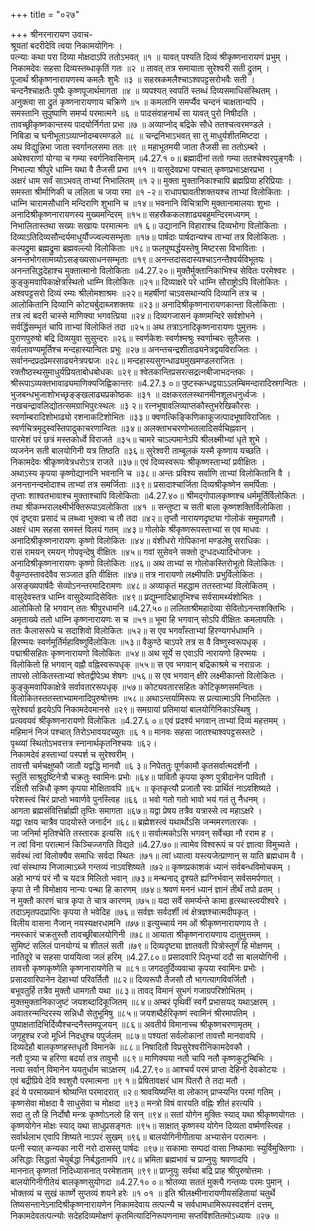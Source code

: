 +++
title = "०२७"

+++
श्रीनरनारायण उवाच-  
श्रूयतां बदरीदेवि त्वया निकामयोगिनः ।  
पत्न्याः कथा परा दिव्या मोक्षदाऽपि ततोऽभवत् ॥१ ॥
यावत् पश्यति दिव्यं श्रीकृष्णनारायणं प्रभुम् ।  
निकामदेवः सहसा दिव्यस्तब्धाकृतिं गतः ॥२ ॥
तावत् तत्र समायाता सुरेश्वरी सती द्रुतम् ।  
पूजार्थं श्रीकृष्णनारायणस्य कमलैः शुभैः ॥३ ॥
सहस्रकमलैश्चाऽश्वपट्टसरोभवैः सती ।  
चन्दनैश्चाक्षतैः पुष्पैः कृष्णपूजार्थमागता ॥४ ॥
व्यपश्यत् स्वपतिं स्तब्धं दिव्यसमाधिसंस्थितम् ।  
अनुक्त्वा सा द्रुतं कृष्णनारायणाय चक्रिणे ॥५ ॥
कमलानि समर्प्यैव चन्दनं चाक्षतान्यपि ।  
समस्तानि सुपुष्पाणि समर्प्य परमात्मने ॥६ ॥
पादसंवाहनार्थं सा यावत् पुरो निषीदति ।  
तावच्छ्रीकृष्णकान्तस्य पादयोर्निर्गता प्रभा ॥७ ॥
अव्याप्नोद् बद्रिके सौधे ततश्चत्वरमण्डले ।  
निबिडा च घनीभूताऽव्याप्नोदम्बरमण्डले ॥८ ॥
चन्द्रनिभाऽभवत् सा तु माधुर्यशीतमिष्टदा ।  
अथ विद्युन्निभा जाता स्वर्गानलसमा ततः ॥९ ॥
महाभूतमयी जाता तैजसी सा ततोऽम्बरे ।  
अथेश्वराणां योग्या च गम्या स्वर्गनिवासिनाम् ॥4.27.१ ०॥
ब्रह्मादीनां ततो गम्या ततश्चेश्वरपुङ्गवैः ।  
निभाल्या श्रीपुरे धाम्नि यथा वै तैजसी प्रभा ॥११ ॥
वासुदेवप्रभा पश्चात् कृष्णप्रभाऽक्षरप्रभा ।  
अक्षरं धाम सर्वं साऽभवत् ताभ्यां निभालितम् ॥१ २॥
मुक्ता मुक्तानिकाश्चापि ब्रह्मप्रिया हरिप्रियाः ।  
समस्ता श्रीर्माणिकी च ललिता च जया रमा ॥१ -२॥
राधापद्मावतीशक्तयश्च ताभ्यां विलोकिताः ।  
धाम्नि चारामसौधानि मन्दिराणि शुभानि च ॥१४॥
भवनानि विचित्राणि मुक्तानामालयाः शुभाः ।  
अनादिश्रीकृष्णनारायणस्य मुख्यमन्दिरम् ॥१५॥
सहस्रैककलशाढ्यबहुमन्दिरमध्यगम् ।  
निभालितास्तथा सख्यः सखायः परमात्मनः ॥१ ६॥
उद्यानानि विहाराश्च दिव्यभोगा विलोकिताः ।  
दिव्याऽतिदिव्यसौन्दर्यमाधुर्यौज्ज्वल्यसम्भृताः ॥१७॥
पार्षदाः पार्षदान्यश्च ताभ्यां तत्र विलोकिताः ।  
कल्पद्रुमा ब्रह्मद्रुमा ब्रह्मवल्ल्यो विलोकिताः ॥१८॥
फलपुष्पर्द्धयस्तेषु मिष्टरसा विभाविताः ।  
अनन्तभोगसामग्र्योऽसङ्ख्यसाधनसम्भृताः ॥१९॥
अनन्तदासदास्यश्चाऽनन्तैश्वर्यविभूतयः ।  
अनन्तसिद्धदेहाश्च मुक्तात्मानो विलोकिताः ॥4.27.२०॥
मुक्तैर्मुक्तानिकाभिश्च सेवितः परमेश्वरः ।  
कुङ्कुमवापिकाक्षेत्रस्थितो धाम्नि विलोकितः ॥२१॥
दिव्याक्षरे परे धाम्नि सौराष्ट्रोऽपि विलोकितः ।  
अश्वपट्टसरो दिव्यं रम्यः श्रीलोमशाश्रमः ॥२२॥
महर्षीणां चाऽवसथान्यपि दिव्यानि तत्र च ।  
आलोकितानि दिव्यानि कोट्यर्बुदाब्जशक्तयः ॥२३॥
अनादिश्रीकृष्णनारायणकान्ता विलोकिताः ।  
तत्र त्वं बदरी चास्से माणिक्या भगवत्प्रिया ॥२४॥
दिव्यगजासनं कृष्णमन्दिरे सर्वशोभने ।  
सर्वर्द्धिसम्भृतं चापि ताभ्यां विलोकितं तदा ॥२५॥
अथ तत्राऽनादिकृष्णनारायणः पुमुत्तमः ।  
पुराणपुरुषो बद्रि दिव्ययुवा सुसुन्दरः ॥२६॥
स्वर्णकेशः स्वर्णश्मश्रुः स्वर्णाम्बरः सुतैजसः ।  
सर्वलावण्यमूर्तिश्च मन्दहास्यान्वितः प्रभुः ॥२७॥
अनन्तचन्द्रशीताढ्यनेत्रद्वयविराजितः ।  
सर्वानन्दप्रदप्रेमरसाढ्यनेत्रपद्मजः ॥२८॥
मन्दहास्यसुगन्धाढ्यमुखमण्डलराजितः ।  
रक्तौष्ठस्थसुमाधुर्यप्रियताबोधबोधकः ॥२९॥
श्वेतकान्तिप्रसरत्सद्रत्नबीजाभदन्तकः ।  
श्रीरूपाऽव्यक्तभावाढ्यमाणिक्यजिह्विकान्तरः ॥4.27.३ ०॥
पुष्टस्कन्धद्वयाऽऽलम्बिमन्दारादिस्रगन्वितः ।  
भुजबन्धभुजाशोभच्छृङ्ङ्खलाढ्यप्रकोष्ठकः ॥३१ ॥
दक्षकरतलस्थानमीनशूलधनुर्ध्वजः ।  
नखचन्द्रावलिद्योतत्समग्राभिपुरःस्थलः ॥३ २॥
रत्नभूषावलिव्याप्तकौस्तुभरेखिकौरसः ।  
स्वर्णाम्बरादिशोभाढ्यो रशनाकटिशोभितः ॥३३॥
क्वणत्किङ्किणिकाकूजत्पादभूषाविराजितः ।  
स्वर्णचित्रमृदुस्वस्तिपादुकाचरणान्वितः ॥३४॥
अलक्ताभचरणोभतलादिसर्वचिह्नवान् ।  
पारमेशं परं छत्रं मस्तकोर्ध्वे विराजते ॥३५॥
चामरे चाऽल्पमानेऽपि श्रीलक्ष्मीभ्यां धृते शुभे ।  
व्यजनेन सती बालयोगिनी यत्र तिष्ठति ॥३६॥
सुरेश्वरी ताम्बूलकं यस्मै कृष्णाय यच्छति ।  
निकामदेवः श्रीकृष्णवेत्रधरोऽत्र राजते ॥३७॥
एवं दिव्यस्वरूपः श्रीकृष्णस्ताभ्यां प्रवीक्षितः ।  
अथाऽस्य कृपया कृष्णोद्यानानि भवनानि च ॥३८॥
अन्तः प्रविश्य सर्वाणि ताभ्यां विलोकितानि वै ।  
अनन्तानन्दमोदाश्च ताभ्यां तत्र समर्जिताः ॥३९॥
प्रसादाश्चार्जिता दिव्यश्रीकृष्णेन समर्पिताः ।  
तृप्ताः शाश्वतभावाश्च मुक्ताश्चापि विलोकिताः ॥4.27.४०॥
श्रीमद्गोपालकृष्णश्च धर्ममूर्तिर्विलोकितः ।  
तथा श्रीकम्भरालक्ष्मीर्भक्तिरूपाऽवलोकिता ॥४१ ॥
सन्तुष्टा च सती बाला कृष्णशक्तिर्विलोकिता ।  
एवं दृष्ट्वा प्रसादं च लब्ध्वा भुक्त्वा च तौ तदा ॥४२॥
तृप्तौ नारायणदृष्ट्या गोलोकं समुपागतौ ।  
अक्षरं धाम सहसा समस्तं विलयं गतम् ॥४३॥
गोलोके श्रीकृष्णरूपस्ताभ्यां स एव माधवः ।  
अनादिश्रीकृष्णनारायणः कृष्णो विलोकितः ॥४४॥
वंशीधरो गोपिकानां मण्डलेषु सराधिकः ।  
रासं रामयन् रमयन् गोपवृन्देषु वीक्षितः ॥४५॥
गवां सुसेवने सक्तो दुग्धदध्यादिभोजनः ।  
अनादिश्रीकृष्णनारायणः कृष्णो विलोकितः ॥४६॥
अथ ताभ्यां स गोलोकस्तिरोभूतो विलोकितः ।  
वैकुण्ठस्तावदेवैव सञ्जात इति वीक्षितः ॥४७॥
तत्र नारायणो लक्ष्मीपतिः प्रभुर्विलोकितः ।  
असङ्ख्यपार्षदैः सेव्योऽनन्तरमादिरामणः ॥४८॥
अव्याकृतं महद्धाम ततस्ताभ्यां विलोकितम् ।  
वासुदेवस्तत्र धाम्नि वासुदेव्यादिसेवितः ॥४९॥
प्रद्युम्नादिभ्रातृभिश्च सर्वसामर्थ्यशोभितः ।  
आलोकितो हि भगवान् ततः श्रीपुरधामनि ॥4.27.५०॥
ललिताश्रीमहादेव्या सेवितोऽनन्तशक्तिभिः ।  
अमृताख्ये ततो धाम्नि कृष्णनारायणः स च ॥५१॥
भूमा हि भगवान् सोऽपि वीक्षितः कमलापतिः ।  
ततः कैलासरूपे च सदाशिवो विलोकितः ॥५२॥
स एव भगवाँस्ताभ्यां हिरण्यगर्भधामनि ।  
हिरण्मयः स्वर्णमूर्तिर्महाविष्णुर्विलोकितः ॥५३॥
वैकुण्ठे चाऽपरे तत्र स वै विष्णुस्वरूपधृक् ।  
पद्माश्रीसहितः कृष्णनारायणो विलोकितः ॥५४॥
अथ सूर्ये स एवाऽपि नारायणो हिरण्मयः ।  
विलोकितो हि भगवान् वह्नौ वह्निस्वरूपधृक् ॥५५॥
स एव भगवान् बद्रिकाश्रमे च नराग्रजः ।  
तापसो लोकितस्ताभ्यां श्वेतद्वीपेऽथ शेषगः ॥५६॥
स एव भगवान् क्षीरे लक्ष्मीकान्तो विलोकितः ।  
कुङ्कुमवापिकाक्षेत्रे सर्वावताररूपधृक् ॥५७॥
कोट्यवतारसहितः कोटिकृष्णसमन्वितः ।  
विलोकितस्ततस्ताभ्यामनादिपुरुषोत्तमः ॥५८॥
अथाऽन्तर्यामिरूपः स प्रत्यात्माऽपि निभालितः ।  
सुरेश्वर्या हृदयेऽपि निकामदेवमानसे ॥२९॥
समग्रायां प्रतिमायां बालयोगिनिकाऽस्थिषु ।  
प्रत्यवयवं श्रीकृष्णनारायणो विलोकितः ॥4.27.६ ०॥
एवं प्रदर्श्य भगवान् ताभ्यां दिव्यं महत्तमम् ।  
महिमानं निजं पश्चात् तिरोऽभावयदच्युतः ॥६ १॥
मानवः सहसा जातश्चाश्वपट्टसस्तटे ।  
पृथ्व्यां स्थितोऽभवत्तत्र स्नानार्थकृतनिश्चयः ॥६२।  
निकामदेवं हस्ताभ्यां पस्पर्श च सुरेश्वरीम् ।  
तावत्तौ चर्मचक्षुष्कौ जातौ यद्वद्धि मानवौ ॥६ ३॥
निपेततुः पूर्णकामौ कृतसर्वात्मदर्शनौ ।  
स्तुतिं साश्रुदृष्टिनेत्रौ चक्रतुः स्वामिनः प्रभोः ॥६४॥
पावितौ कृपया कृष्ण पुत्रीदानेन पावितौ ।  
रक्षितौ सन्निधौ कृष्ण कृपया मोक्षितावपि ॥६५ ॥
कृतकृत्यौ प्रजातौ स्वः प्रार्थितं नाऽवशिष्यते ।  
परेशस्त्वं चिरं प्राप्तो भवार्णवे पुनस्त्विह ॥६६ ॥
भवो गतो गतो भावो भयं गतं तु नैधनम् ।  
आगता ब्रह्मसंवित्तिर्ब्राह्मी तृप्तिः समागता ॥६७॥
यद्वा प्रेषय तत्रैव यत्रास्से त्व महाऽक्षरे ।  
यद्वा रक्षय चात्रैव पादयोस्ते जनार्दन ॥६८॥
ब्रह्मेशस्त्वं यथार्थोऽसि जन्ममरणतारकः ।  
जा जनिर्मा मृतिश्चेति तस्तारक इत्यसि ॥६९॥
सर्वात्मकोऽसि भगवन् सर्वेच्छा नौ रराम ह ।  
न त्वां विना परात्मानं किञ्चिज्जगति विद्यते ॥4.27.७०॥
त्वामेव विश्वरूपं च परं ज्ञात्वा विमुच्यते ।  
सर्वस्थं त्वां विलोक्यैव समाधिः सर्वदा स्थितः ॥७१॥
त्वां ध्यात्वा यस्त्यजेत्प्राणान् स याति ब्रह्मधाम वै ।  
त्वां संस्थाप्य निजात्माऽब्जे गन्तव्यं नाऽवशिष्यते ॥७२॥
कृष्णप्रकाशकं ध्यानं सर्वबन्धविमोचकम् ।  
अहो भाग्यं परं नौ च यदत्र मिलितो भवान् ॥७३॥
मन्थनाद् दृश्यते ह्यग्निर्भवान् सर्वसमर्पणात् ।  
कृपा ते नौ विमोक्षाय नान्यः पन्था हि कारणम् ॥७४॥
श्रवणं मननं ध्यानं ज्ञानं तीर्थं तपो व्रतम् ।  
न मुक्तौ कारणं चात्र कृपा ते चात्र कारणम् ॥७५॥
यदा सर्वे समर्प्यन्ते कामा हृत्स्थास्त्वयीश्वरे ।  
तदाऽमृतपदप्राप्तिः कृपया ते भवेदिह ॥७६॥
सर्वज्ञः सर्वदर्शी त्वं क्षेत्रज्ञश्चात्मदीपकृत् ।  
विलीय वासना नैजान् नयस्यक्षरधामनि ॥७७॥
इत्युच्चार्य नम ओं श्रीकृष्णनारायणाय ते ।  
नमस्कारं चक्रतुस्तौ तावच्छ्रीबालयोगिनी ॥७८॥
आयाता श्रीकृष्णनारायणाय दातुमुत्तमम् ।  
सुमिष्टं सलिलं पानयोग्यं च शीतलं सती ॥७९॥
दिव्यदृष्ट्या ज्ञातवती पित्रोस्तूर्णं हि मोक्षणम् ।  
नातिदूरे च सहसा पाययित्वा जलं हरिम् ॥4.27.८०॥
प्रसादवारि पितृभ्यां ददौ सा बालयोगिनी ।  
तावत्तौ कृष्णकृष्णेति कृष्णनारायणेति च ॥८१॥
जगदतुर्दिव्यवाचा कृपया स्वामिनः प्रभोः ।  
प्रसादवारिपानेन देहाभ्यां परिवर्तितौ ॥८२॥
दिव्यरूपौ तैजसौ तौ भागत्यागविवर्जितौ ।  
बभूवतुर्हि तत्रैव मुक्तौ धामगतौ यथा ॥८३॥
तावद् विमानं सुभगं गजाग्रपरिशोभितम् ।  
मुक्तमुक्तानिकाजुष्टं जयशब्दादिकूजितम् ॥८४॥
अम्बरं पृथिवीं स्वर्गे प्रभासयद् यथाऽक्षरम् ।  
अवातरन्मन्दिरस्य सन्निधौ सेतुभूमिषु ॥८५॥
जयशब्दैर्हरिकृष्णं स्वामिनं श्रीरमापतिम् ।  
पुष्पाक्षतादिभिर्दिव्यैश्चन्दनैस्तमपूजयन् ॥८६॥
अवतीर्य विमानाच्च श्रीकृष्णचरणामृतम् ।  
जगृहुश्च रजो मूर्ध्नि निदधुश्च पपुर्जलम् ॥८७॥
पश्यतां सर्वलोकानां तावत्तौ मानवावपि ।  
दिव्यदेहौ बालकृष्णहस्तधृतौ विमानके ॥८८॥
निषादितौ विप्रसुरेश्वरीनिकामदेवकौ ।  
नतौ पुत्र्या च हरिणा बदर्या तत्र तावुभौ ॥८९॥
माणिक्यया नतौ चापि नतौ कृष्णकुटुम्बिभिः ।  
नत्वा सर्वान् विमानेन ययतुर्धाम चाऽक्षरम् ॥4.27.९०॥
आश्चर्यं परमं प्राप्ता देहिनो देवकोटयः ।  
एवं बद्रीप्रिये देवि श्वशुरौ परमात्मना ॥९ १॥
प्रेषितावक्षरं धाम पितरौ ते तदा मतौ ।  
इदं ये परमाख्यानं श्रोष्यन्ति परमादरात् ॥२॥
श्रावयिष्यन्ति वा लोकान् प्राप्स्यन्ति परमां गतिम् ।  
कृष्णसेवा मोक्षदा वै साधुसेवा च मोक्षदा ॥९३॥
मन्त्रो विषं वारयति वह्निः शीतं हरत्यपि ।  
सदा तु तौ हि निर्दोषौ मन्त्रः कृष्णोऽनलो हि सन् ॥९४॥
सतां योगेन मुक्तिः स्याद् यथा श्रीकृष्णयोगतः ।  
कृष्णयोगेन मोक्षः स्याद् यथा साधुप्रसङ्गतः ॥९५॥
साक्षात् कृष्णस्य योगेन दिव्यता वर्ष्मणस्त्विह ।  
सर्वार्थलाभ एवापि शिष्यते नाऽपरं सुखम् ॥९६॥
बालयोगिनीगीताया अभ्यासेन परात्मनः ।  
पत्नी स्यात् कन्यका नारी नरो दासस्तु पार्षदः ॥९७॥
सकामाः सम्पदां वासा निष्कामाः स्युर्विमुक्तिगाः ।  
असिद्धाः सिद्धतां चेयुर्बद्धा निर्बद्धतामपि ॥९८॥
भ्रमिता ब्रह्मभावं च प्राप्नुयुः श्रवणादपि ।  
माननात् कृष्णतां निदिध्यासनात् परमेशताम् ॥९९॥
प्राप्नुयुः सर्वथा बद्रि प्राह श्रीपुरुषोत्तमः ।  
बालयोगिनीगीतेयं बालकृष्णसुयोगदा ॥4.27.१० ०॥
श्रोतव्या सततं मुक्त्यै गन्तव्यः परमः पुमान् ।  
भोक्तव्यं च सुखं कार्ष्णे सुप्तव्यं शयने हरेः ॥१ ०१ ॥
इति श्रीलक्ष्मीनारायणीयसंहितायां चतुर्थे तिष्यसन्तानेऽनादिश्रीकृष्णनारायणेन निकामदेवाय तत्पत्न्यै च सर्वधामधामिरूपस्वदर्शनं दत्तम्, निकामदेवतत्पत्न्योः सदेहदिव्यमोक्षणं कृतमित्यादिनिरूपणनामा सप्तविंशतितमोऽध्यायः ॥२७ ॥
    
